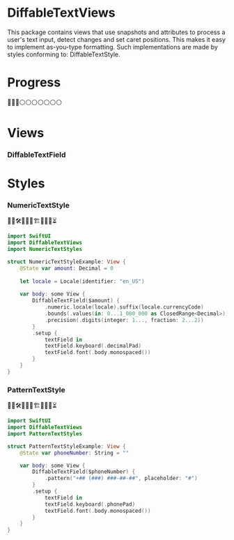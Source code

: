# DiffableTextViews

This package contains views that use snapshots and attributes to process a user's text input, detect changes and set caret positions. This makes it easy to implement as-you-type formatting. Such implementations are made by styles conforming to: DiffableTextStyle.

# Progress

🔵🔵🔵⚪️⚪️⚪️⚪️⚪️⚪️⚪️

# Views
### DiffableTextField

# Styles

### NumericTextStyle

👷‍♂️🛠🚧🚧🧱🏗🧱🚧🚧⏳

```swift
import SwiftUI
import DiffableTextViews
import NumericTextStyles

struct NumericTextStyleExample: View {
    @State var amount: Decimal = 0
    
    let locale = Locale(identifier: "en_US")
    
    var body: some View {
        DiffableTextField($amount) {
            .numeric.locale(locale).suffix(locale.currencyCode)
            .bounds(.values(in: 0...1_000_000 as ClosedRange<Decimal>))
            .precision(.digits(integer: 1..., fraction: 2...2))
        }
        .setup { 
            textField in 
            textField.keyboard(.decimalPad) 
            textField.font(.body.monospaced())
        }    
    }
}
```

### PatternTextStyle

👷‍♂️🛠🚧🚧🧱🏗🧱🚧🚧⏳

```swift
import SwiftUI
import DiffableTextViews
import PatternTextStyles

struct PatternTextStyleExample: View {
    @State var phoneNumber: String = ""

    var body: some View {
        DiffableTextField($phoneNumber) {
            .pattern("+## (###) ###-##-##", placeholder: "#")
        }
        .setup { 
            textField in
            textField.keyboard(.phonePad)
            textField.font(.body.monospaced())
        }
    }
}
```
